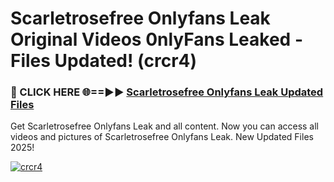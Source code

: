# Scarletrosefree Onlyfans Leak Original Videos 0nlyFans Leaked - Files Updated! (crcr4)

<h3>🔴 CLICK HERE 🌐==►► <a href="https://tinyurl.com/2jnfzry5" rel="nofollow">Scarletrosefree Onlyfans Leak Updated Files</a></h3>

Get Scarletrosefree Onlyfans Leak and all content. Now you can access all videos and pictures of Scarletrosefree Onlyfans Leak. New Updated Files 2025!

[![crcr4](https://i.imgur.com/GyGTBgg.gif)](https://tinyurl.com/2jnfzry5)
